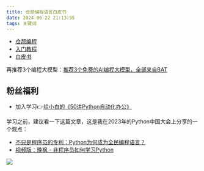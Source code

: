 ```yaml
---
title: 仓颉编程语言白皮书
date: 2024-06-22 21:13:55
tags: 关键词
---
```




- [仓颉编程](https://developer.huawei.com/consumer/cn/cangjie/)
- [入门教程](https://developer.huawei.com/consumer/cn/training/course/slightMooc/C101718903607800132)
- [白皮书](https://developer.huawei.com/consumer/cn/doc/openharmony-cangjie/cj-wp-abstract)

再推荐3个编程大模型：[推荐3个免费的AI编程大模型，全部来自BAT](https://mp.weixin.qq.com/s/_jx0TU3vS1kyNh8Oj27tPA)

## 粉丝福利

- 加入学习👉[给小白的《50讲Python自动化办公》](https://mp.weixin.qq.com/s/lOx4cAp9AllsCrhsUqVn8g)

学习之前，建议看一下这篇文章，这是我在2023年的Python中国大会上分享的一个观点：

- [不只是程序员的专利：Python为何成为全民编程语言？](https://mp.weixin.qq.com/s/yZDZDa7-6A6XkC6kxHTB5w)
- [视频版：晚枫 - 非程序员如何学习Python](https://www.bilibili.com/video/BV1zJ4m1x7WZ/?spm_id_from=333.337.search-card.all.click&vd_source=ca20bb8763fcb18660aa74d7a87234fa)


![](https://python-office-1300615378.cos.ap-chongqing.myqcloud.com/group/0816.jpg)